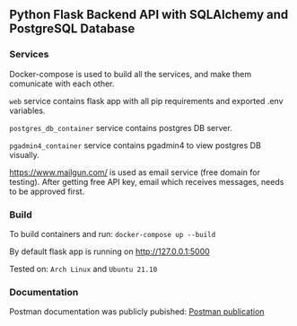 ## Python Flask Backend API with SQLAlchemy and PostgreSQL Database

### Services

Docker-compose is used to build all the services, and make them comunicate with each other.

`web` service contains flask app with all pip requirements and exported .env variables.

`postgres_db_container` service contains postgres DB server.

`pgadmin4_container` service contains pgadmin4 to view postgres DB visually.

https://www.mailgun.com/ is used as email service (free domain for testing). After getting free API key, email which receives messages, needs to be approved first.

### Build

To build containers and run: `docker-compose up --build`

By default flask app is running on http://127.0.0.1:5000

Tested on: `Arch Linux` and `Ubuntu 21.10`

### Documentation

Postman documentation was publicly pubished: [Postman publication](https://documenter.getpostman.com/view/21319787/Uz5KnaPh)